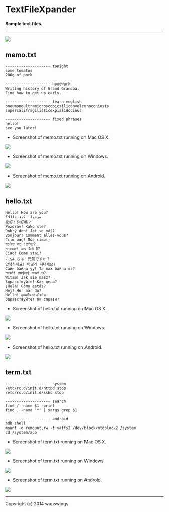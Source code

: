 TextFileXpander
====================
#### Sample text files.
*****
![](https://raw.github.com/wanswings/TextFileXpanderData/master/simple/screenshots/icon64x64.png)

memo.txt
--------------------
```
-------------------- tonight
some tomatos
200g of pork

-------------------- homework
Writing history of Grand Grandpa.
Find how to get up early.

-------------------- learn english
pneumonoultramicroscopicsiliconvolcanoconiosis
supercalifragilisticexpialidocious

-------------------- fixed phrases
hello!
see you later!
```

* Screenshot of memo.txt running on Mac OS X.

![](https://raw.github.com/wanswings/TextFileXpanderData/master/simple/screenshots/screenshotM1.png)

* Screenshot of memo.txt running on Windows.

![](https://raw.github.com/wanswings/TextFileXpanderData/master/simple/screenshots/screenshotW1.png)

* Screenshot of memo.txt running on Android.

![](https://raw.github.com/wanswings/TextFileXpanderData/master/simple/screenshots/screenshotA1.png)

hello.txt
--------------------
```
Hello! How are you?
مرحبا! كيف حالك؟
您好！你好嗎？
Pozdrav! Kako ste?
Dobrý den! Jak se máš?
Bonjour! Comment allez-vous?
Γεια σας! Πώς είσαι;
שלום! מה שלומך?
नमस्कार! आप कैसे हैं?
Ciao! Come stai?
こんにちは！元気ですか？
안녕하세요! 어떻게 지내세요?
Сайн байна уу! Та яаж байна вэ?
नमस्ते! तपाईंलाई कस्तो छ?
Witam! Jak się masz?
Здравствуйте! Как дела?
¡Hola! Cómo estás?
Hej! Hur mår du?
Hello! คุณเป็นอย่างไรบ้าง
Здравствуйте! Як справи?
```

* Screenshot of hello.txt running on Mac OS X.

![](https://raw.github.com/wanswings/TextFileXpanderData/master/simple/screenshots/screenshotM2.png)

* Screenshot of hello.txt running on Windows.

![](https://raw.github.com/wanswings/TextFileXpanderData/master/simple/screenshots/screenshotW2.png)

* Screenshot of hello.txt running on Android.

![](https://raw.github.com/wanswings/TextFileXpanderData/master/simple/screenshots/screenshotA2.png)

term.txt
--------------------
```
-------------------- system
/etc/rc.d/init.d/httpd stop
/etc/rc.d/init.d/sshd stop

-------------------- search
find / -name $1 -print
find . -name '*' | xargs grep $1

-------------------- android
adb shell
mount -o remount,rw -t yaffs2 /dev/block/mtdblock2 /system
cd /system/app
```

* Screenshot of term.txt running on Mac OS X.

![](https://raw.github.com/wanswings/TextFileXpanderData/master/simple/screenshots/screenshotM3.png)

* Screenshot of term.txt running on Windows.

![](https://raw.github.com/wanswings/TextFileXpanderData/master/simple/screenshots/screenshotW3.png)

* Screenshot of term.txt running on Android.

![](https://raw.github.com/wanswings/TextFileXpanderData/master/simple/screenshots/screenshotA3.png)

*****
Copyright (c) 2014 wanswings
